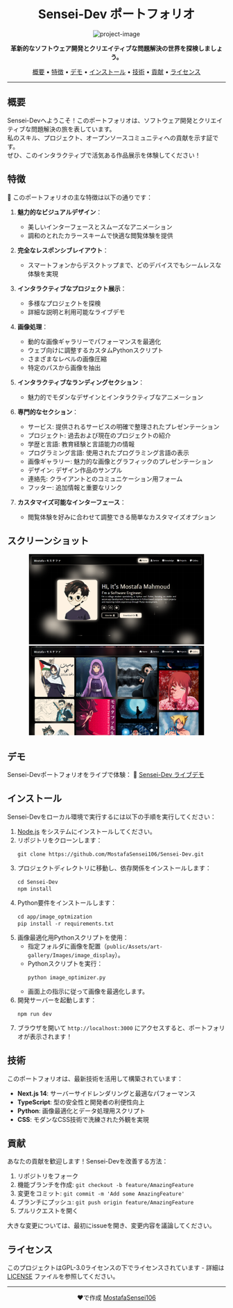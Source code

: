 
<h1 align="center">Sensei-Dev ポートフォリオ</h1>
<p align="center"><img src="https://socialify.git.ci/MostafaSensei106/Sensei-Dev/image?font=KoHo&amp;language=1&amp;logo=https%3A%2F%2Favatars.githubusercontent.com%2Fu%2F138288138%3Fs%3D400%26u%3D286780ccc8581e8e15c37e6e181b7cc4c6e896d1%26v%3D4&amp;name=1&amp;owner=1&amp;pattern=Floating%20Cogs&amp;theme=Auto" alt="project-image"></p>
<p align="center">
  <strong>革新的なソフトウェア開発とクリエイティブな問題解決の世界を探検しましょう。</strong>
</p>
<p align="center">
  <a href="#about">概要</a> •
  <a href="#features">特徴</a> •
  <a href="#demo">デモ</a> •
  <a href="#installation">インストール</a> •
  <a href="#technologies">技術</a> •
  <a href="#contributing">貢献</a> •
  <a href="#license">ライセンス</a>
</p>

---

## 概要
Sensei-Devへようこそ！このポートフォリオは、ソフトウェア開発とクリエイティブな問題解決の旅を表しています。  
私のスキル、プロジェクト、オープンソースコミュニティへの貢献を示す証です。  
ぜひ、このインタラクティブで活気ある作品展示を体験してください！

## 特徴
🌟 このポートフォリオの主な特徴は以下の通りです：

1. **魅力的なビジュアルデザイン**：
    - 美しいインターフェースとスムーズなアニメーション
    - 調和のとれたカラースキームで快適な閲覧体験を提供

2. **完全なレスポンシブレイアウト**：
    - スマートフォンからデスクトップまで、どのデバイスでもシームレスな体験を実現

3. **インタラクティブなプロジェクト展示**：
    - 多様なプロジェクトを探検
    - 詳細な説明と利用可能なライブデモ

4. **画像処理**：
    - 動的な画像ギャラリーでパフォーマンスを最適化
    - ウェブ向けに調整するカスタムPythonスクリプト
    - さまざまなレベルの画像圧縮
    - 特定のパスから画像を抽出

5. **インタラクティブなランディングセクション**：
    - 魅力的でモダンなデザインとインタラクティブなアニメーション

6. **専門的なセクション**：
    - サービス: 提供されるサービスの明確で整理されたプレゼンテーション
    - プロジェクト: 過去および現在のプロジェクトの紹介
    - 学歴と言語: 教育経験と言語能力の情報
    - プログラミング言語: 使用されたプログラミング言語の表示
    - 画像ギャラリー: 魅力的な画像とグラフィックのプレゼンテーション
    - デザイン: デザイン作品のサンプル
    - 連絡先: クライアントとのコミュニケーション用フォーム
    - フッター: 追加情報と重要なリンク

7. **カスタマイズ可能なインターフェース**：
    - 閲覧体験を好みに合わせて調整できる簡単なカスタマイズオプション

## スクリーンショット
<p align="center">
  <img src="screenshots/home.png" width="80%" alt="スクリーンショット 1">
  <img src="screenshots/art_gallery.png" width="80%" alt="スクリーンショット 2">
</p>

## デモ
Sensei-Devポートフォリオをライブで体験：
🚀 [Sensei-Dev ライブデモ](https://mostafasensei106.github.io/Sensei-Dev)

## インストール
Sensei-Devをローカル環境で実行するには以下の手順を実行してください：

1. [Node.js](https://nodejs.org/en/download/package-manager) をシステムにインストールしてください。
2. リポジトリをクローンします：
   ```
   git clone https://github.com/MostafaSensei106/Sensei-Dev.git
   ```
3. プロジェクトディレクトリに移動し、依存関係をインストールします：
   ```
   cd Sensei-Dev
   npm install
   ```
4. Python要件をインストールします：
   ```
   cd app/image_optmization
   pip install -r requirements.txt
   ```
5. 画像最適化用Pythonスクリプトを使用：
    - 指定フォルダに画像を配置（`public/Assets/art-gallery/Images/image_display`）。
    - Pythonスクリプトを実行：
      ```
      python image_optimizer.py
      ```
    - 画面上の指示に従って画像を最適化します。
6. 開発サーバーを起動します：
   ```
   npm run dev
   ```
7. ブラウザを開いて `http://localhost:3000` にアクセスすると、ポートフォリオが表示されます！

## 技術
このポートフォリオは、最新技術を活用して構築されています：

- **Next.js 14**: サーバーサイドレンダリングと最適なパフォーマンス
- **TypeScript**: 型の安全性と開発者の利便性向上
- **Python**: 画像最適化とデータ処理用スクリプト
- **CSS**: モダンなCSS技術で洗練された外観を実現

## 貢献
あなたの貢献を歓迎します！Sensei-Devを改善する方法：

1. リポジトリをフォーク
2. 機能ブランチを作成: `git checkout -b feature/AmazingFeature`
3. 変更をコミット: `git commit -m 'Add some AmazingFeature'`
4. ブランチにプッシュ: `git push origin feature/AmazingFeature`
5. プルリクエストを開く

大きな変更については、最初にissueを開き、変更内容を議論してください。

## ライセンス
このプロジェクトはGPL-3.0ライセンスの下でライセンスされています - 詳細は [LICENSE](LICENSE) ファイルを参照してください。

---

<p align="center">
  ❤️で作成 <a href="https://github.com/MostafaSensei106">MostafaSensei106</a>
</p>
